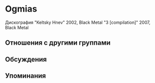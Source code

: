 # Ogmias

Дискография
"Keltsky Hnev" 2002, Black Metal
"3 [compilation]" 2007, Black Metal

## Отношения с другими группами


## Обсуждения


## Упоминания


